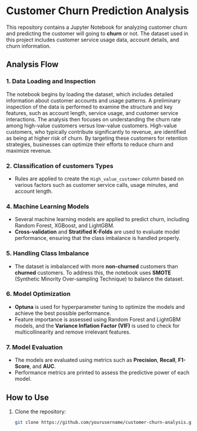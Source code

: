 # Customer Churn Prediction Analysis

This repository contains a Jupyter Notebook for analyzing customer churn and predicting the customer will going to **churn** or not. The dataset used in this project includes customer service usage data, account details, and churn information.

## Analysis Flow

### 1. **Data Loading and Inspection**

The notebook begins by loading the dataset, which includes detailed information about customer accounts and usage patterns. A preliminary inspection of the data is performed to examine the structure and key features, such as account length, service usage, and customer service interactions. The analysis then focuses on understanding the churn rate among high-value customers versus low-value customers. High-value customers, who typically contribute significantly to revenue, are identified as being at higher risk of churn. By targeting these customers for retention strategies, businesses can optimize their efforts to reduce churn and maximize revenue.
   
### 2. **Classification of customers Types**
   - Rules are applied to create the `High_value_customer` column based on various factors such as customer service calls, usage minutes, and account length.

### 4. **Machine Learning Models**
   - Several machine learning models are applied to predict churn, including Random Forest, XGBoost, and LightGBM.
   - **Cross-validation** and **Stratified K-Folds** are used to evaluate model performance, ensuring that the class imbalance is handled properly.

### 5. **Handling Class Imbalance**
   - The dataset is imbalanced with more **non-churned** customers than **churned** customers. To address this, the notebook uses **SMOTE** (Synthetic Minority Over-sampling Technique) to balance the dataset.
   
### 6. **Model Optimization**
   - **Optuna** is used for hyperparameter tuning to optimize the models and achieve the best possible performance.
   - Feature importance is assessed using Random Forest and LightGBM models, and the **Variance Inflation Factor (VIF)** is used to check for multicollinearity and remove irrelevant features.

### 7. **Model Evaluation**
   - The models are evaluated using metrics such as **Precision**, **Recall**, **F1-Score**, and **AUC**.
   - Performance metrics are printed to assess the predictive power of each model.

## How to Use

1. Clone the repository:
   ```bash
   git clone https://github.com/yourusername/customer-churn-analysis.git
